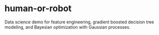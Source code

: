 # human-or-robot
Data science demo for feature engineering, gradient boosted decision tree modeling, and Bayesian optimization with Gaussian processes. 
